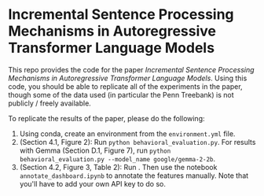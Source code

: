 # Incremental Sentence Processing Mechanisms in Autoregressive Transformer Language Models

This repo provides the code for the paper *Incremental Sentence Processing Mechanisms in Autoregressive
Transformer Language Models*. Using this code, you should be able to replicate all of the experiments in the paper, though some of the data used (in particular the Penn Treebank) is not publicly / freely available.

To replicate the results of the paper, please do the following:

1. Using conda, create an environment from the `environment.yml` file.
2. (Section 4.1, Figure 2): Run `python behavioral_evaluation.py`. For results with Gemma (Section D.1, Figure 7), run `python behavioral_evaluation.py --model_name google/gemma-2-2b`.
3. (Section 4.2, Figure 3, Table 2): Run . Then use the notebook `annotate_dashboard.ipynb` to annotate the features manually. Note that you'll have to add your own API key to do so.